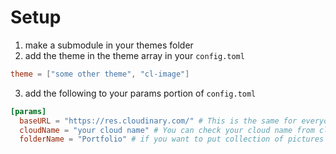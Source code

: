 # Setup
1. make a submodule in your themes folder
2. add the theme in the theme array in your `config.toml`
```toml
theme = ["some other theme", "cl-image"]
```
3. add the following to your params portion of `config.toml`
```toml
[params]
  baseURL = "https://res.cloudinary.com/" # This is the same for everyone
  cloudName = "your cloud name" # You can check your cloud name from cloudinary console page
  folderName = "Portfolio" # if you want to put collection of pictures into a single folder, write the name of the folder (optional)
```

